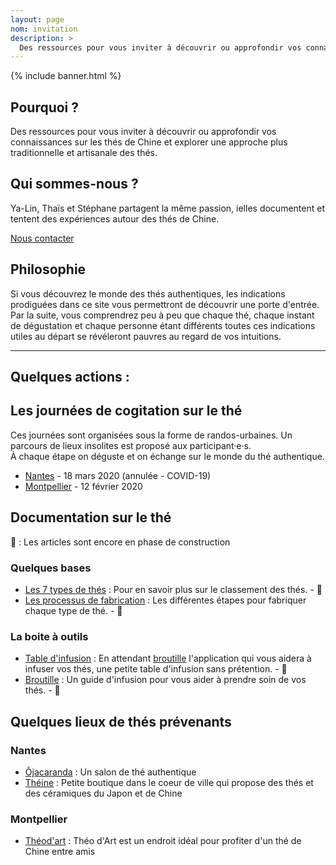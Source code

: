 ```yaml
---
layout: page
nom: invitation
description: >
  Des ressources pour vous inviter à découvrir ou approfondir vos connaissances sur les thés de Chine et explorer une approche plus traditionnelle et artisanale des thés.
---
```

{% include banner.html %}

## Pourquoi ?

Des ressources pour vous inviter à découvrir ou approfondir vos connaissances sur les thés de Chine et explorer une approche plus traditionnelle et artisanale des thés.

## Qui sommes-nous ?

Ya-Lin, Thaïs et Stéphane partagent la même passion, ielles documentent et tentent des expériences autour des thés de Chine.

[Nous contacter](/nous-contacter)

## Philosophie

Si vous découvrez le monde des thés authentiques, les indications prodiguées dans ce site vous permettront de découvrir une porte d'entrée.
Par la suite, vous comprendrez peu à peu que chaque thé, chaque instant de dégustation et chaque personne étant différents toutes ces indications utiles au départ se révéleront pauvres au regard de vos intuitions.

---

## Quelques actions  :


## Les journées de cogitation sur le thé

Ces journées sont organisées sous la forme de randos-urbaines.
Un parcours de lieux insolites est proposé aux participant·e·s.  
À chaque étape on déguste et on échange sur le monde du thé authentique.

- [Nantes](/nantes) - 18 mars 2020  (annulée - COVID-19)
- [Montpellier](/montpellier) - 12 février 2020

## Documentation sur le thé 

🚧 : Les articles sont encore en phase de construction 

### Quelques bases

- [Les 7 types de thés](/documentation/les-types-de-thes) : Pour en savoir plus sur le classement des thés. - 🚧
- [Les processus de fabrication](/documentation/processus-de-fabrication) : Les différentes étapes pour fabriquer chaque type de thé. - 🚧

### La boite à outils

- [Table d'infusion](/documentation/table-d-infusion) : En attendant [broutille](http://broutille.oisiflorus.com) l'application qui vous aidera à infuser vos thés, une petite table d'infusion sans prétention. - 🚧
- [Broutille](http://broutille.oisiflorus.com) : Un guide d'infusion pour vous aider à prendre soin de vos thés. - 🚧

## Quelques lieux de thés prévenants

### Nantes

- [Ôjacaranda](https://danslajungle.oisiflorus.com/nantes/ojacaranda.html) : Un salon de thé authentique
- [Théine](https://danslajungle.oisiflorus.com/nantes/theine-maison-de-the.html) : Petite boutique dans le coeur de ville qui propose des thés et des céramiques du Japon et de Chine

### Montpellier

- [Théod'art](https://danslajungle.oisiflorus.com/montpellier/theod-art.html) : Théo d'Art est un endroit idéal pour profiter d'un thé de Chine entre amis
